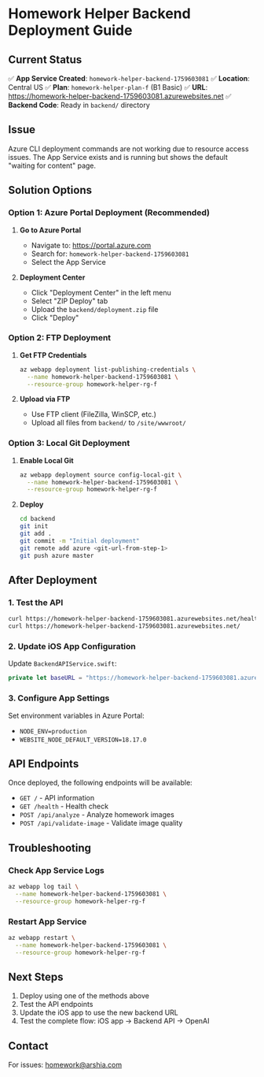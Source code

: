 # Homework Helper Backend Deployment Guide

## Current Status

✅ **App Service Created**: `homework-helper-backend-1759603081`
✅ **Location**: Central US
✅ **Plan**: `homework-helper-plan-f` (B1 Basic)
✅ **URL**: https://homework-helper-backend-1759603081.azurewebsites.net
✅ **Backend Code**: Ready in `backend/` directory

## Issue

Azure CLI deployment commands are not working due to resource access issues. The App Service exists and is running but shows the default "waiting for content" page.

## Solution Options

### Option 1: Azure Portal Deployment (Recommended)

1. **Go to Azure Portal**
   - Navigate to: https://portal.azure.com
   - Search for: `homework-helper-backend-1759603081`
   - Select the App Service

2. **Deployment Center**
   - Click "Deployment Center" in the left menu
   - Select "ZIP Deploy" tab
   - Upload the `backend/deployment.zip` file
   - Click "Deploy"

### Option 2: FTP Deployment

1. **Get FTP Credentials**
   ```bash
   az webapp deployment list-publishing-credentials \
     --name homework-helper-backend-1759603081 \
     --resource-group homework-helper-rg-f
   ```

2. **Upload via FTP**
   - Use FTP client (FileZilla, WinSCP, etc.)
   - Upload all files from `backend/` to `/site/wwwroot/`

### Option 3: Local Git Deployment

1. **Enable Local Git**
   ```bash
   az webapp deployment source config-local-git \
     --name homework-helper-backend-1759603081 \
     --resource-group homework-helper-rg-f
   ```

2. **Deploy**
   ```bash
   cd backend
   git init
   git add .
   git commit -m "Initial deployment"
   git remote add azure <git-url-from-step-1>
   git push azure master
   ```

## After Deployment

### 1. Test the API
```bash
curl https://homework-helper-backend-1759603081.azurewebsites.net/health
curl https://homework-helper-backend-1759603081.azurewebsites.net/
```

### 2. Update iOS App Configuration
Update `BackendAPIService.swift`:
```swift
private let baseURL = "https://homework-helper-backend-1759603081.azurewebsites.net"
```

### 3. Configure App Settings
Set environment variables in Azure Portal:
- `NODE_ENV=production`
- `WEBSITE_NODE_DEFAULT_VERSION=18.17.0`

## API Endpoints

Once deployed, the following endpoints will be available:

- `GET /` - API information
- `GET /health` - Health check
- `POST /api/analyze` - Analyze homework images
- `POST /api/validate-image` - Validate image quality

## Troubleshooting

### Check App Service Logs
```bash
az webapp log tail \
  --name homework-helper-backend-1759603081 \
  --resource-group homework-helper-rg-f
```

### Restart App Service
```bash
az webapp restart \
  --name homework-helper-backend-1759603081 \
  --resource-group homework-helper-rg-f
```

## Next Steps

1. Deploy using one of the methods above
2. Test the API endpoints
3. Update the iOS app to use the new backend URL
4. Test the complete flow: iOS app → Backend API → OpenAI

## Contact

For issues: homework@arshia.com
